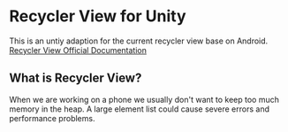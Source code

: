 # Recycler View for Unity

This is an untiy adaption for the current recycler view base on Android.
[Recycler View Official Documentation](https://developer.android.com/reference/android/support/v7/widget/RecyclerView)

## What is Recycler View?

When we are working on a phone we usually don't want to keep too much memory in the heap. A large element list could cause severe errors and performance problems.



